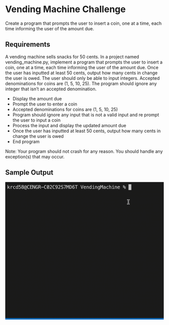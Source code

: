 # Vending Machine Challenge

Create a program that prompts the user to insert a coin, one at a time, each time informing the user of the amount due. 

## Requirements

A vending machine sells snacks for 50 cents. In a project named vending_machine.py, implement a program that prompts the user to insert a coin, one at a time, each time informing the user of the amount due. Once the user has inputted at least 50 cents, output how many cents in change the user is owed. The user should only be able to input integers. Accepted denominations for coins are (1, 5, 10, 25). The program should ignore any integer that isn’t an accepted denomination.

- Display the amount due
- Prompt the user to enter a coin
- Accepted denominations for coins are (1, 5, 10, 25)
- Program should ignore any input that is not a valid input and re prompt the user to input a coin
- Process the input and display the updated amount due
- Once the user has inputted at least 50 cents, output how many cents in change the user is owed
- End program

Note: Your program should not crash for any reason. You should handle any exception(s) that may occur.

## Sample Output
![vending_machine](vending_machine.gif)

